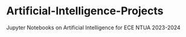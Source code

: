 # Artificial-Intelligence-Projects
Jupyter Notebooks on Artificial Intelligence for ECE NTUA 2023-2024
